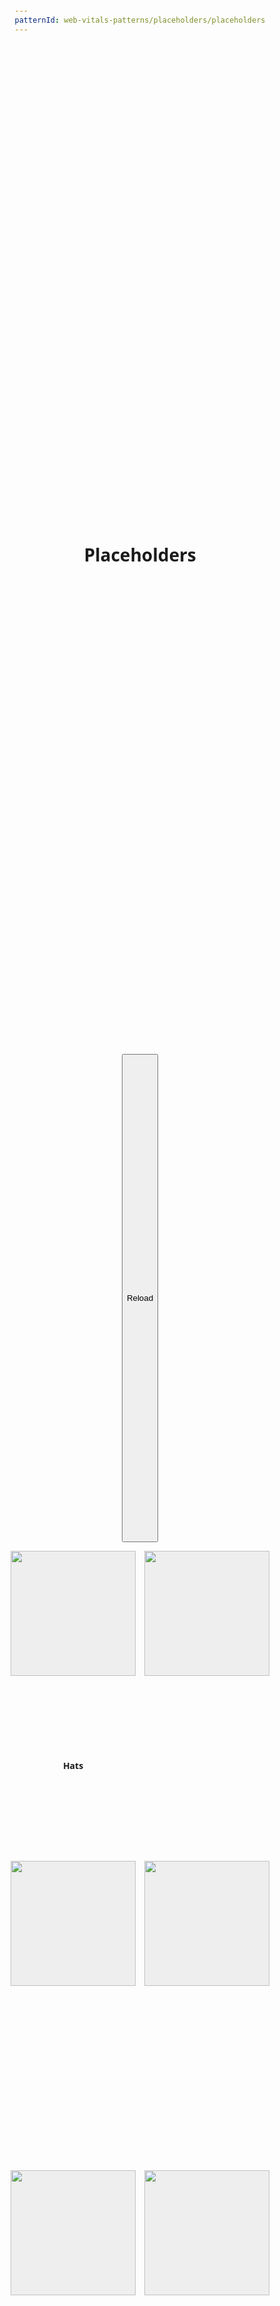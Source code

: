 ```yaml
---
patternId: web-vitals-patterns/placeholders/placeholders
---
```


<!DOCTYPE html>
<html lang="en">
<head>
    <meta charset="utf-8">
    <meta name="viewport" content="width=device-width, initial-scale=1">
    <title>Placeholder demo</title>
    <style>
        :root {
            --placeholder-primary: #eeeeee;
            --placeholder-secondary: #cccccc;
        }
        body {
            padding: 1em;
            font-family: system-ui;
            display: grid;
            justify-items: center;
        }
        .grid {
            display: flex;
            flex-direction: row;
            flex-wrap: wrap;
            justify-content: center;
            gap: 1em;
            width: 100%;
            max-width: 650px;
            margin: 1em 0em;
        }
        .item {
            display: grid;
            gap: .5em;
            width: 200px;
        }
        .text-container {
            font-size: 1em;
            height: 1.5em;
            text-align: center;
            font-weight: bold;
        }
        .image-container {
            width: 200px;
            height: 200px;
            animation: placeholder ease-in-out 2s infinite;
        }
        .image-container img {
            width: 100%;
        }
        @keyframes placeholder {
            0% {
                background-color: var(--placeholder-primary);
            }
            50% {
                background-color: var(--placeholder-secondary);
            }
            100% {
                background-color: var(--placeholder-primary);
            }
        }
        @keyframes fadeIn {
            0% {
                opacity: 0%;
            }
            100% {
                opacity: 100%;
            }
        }
        .item.loaded .image-container {
            animation: none;
        }
        .item.loaded .image-container img{
            animation: fadeIn linear .5s;
        }
    </style>
</head>

<body>
    <h1>Placeholders</h1>
    <button>Reload</button>
    <div class="grid">
        <div class="item">
            <div class="image-container">
                <img src="https://web-dev.imgix.net/image/j2RDdG43oidUy6AL6LovThjeX9c2/LiTG3VL5E1mRXiYgjCjc.jpg">
            </div>
            <div class="text-container">Hats</div>
        </div>
        <div class="item empty">
            <div class="image-container">
                <img src="">
            </div>
            <div class="text-container"></div>
        </div>
        <div class="item empty">
            <div class="image-container">
                <img src="">
            </div>
            <div class="text-container"></div>
        </div>
        <div class="item empty">
            <div class="image-container">
                <img src="">
            </div>
            <div class="text-container"></div>
        </div>
        <div class="item empty">
            <div class="image-container">
                <img src="">
            </div>
            <div class="text-container"></div>
        </div>
        <div class="item empty">
            <div class="image-container">
                <img src="">
            </div>
            <div class="text-container"></div>
        </div>
    </div>
    <script>
        document.querySelector("button").addEventListener("click", ()=> {
            window.location.reload();
        });
        setTimeout(() => {
            const data = [
                {
                    description: "Watches",
                    src: "https://web-dev.imgix.net/image/j2RDdG43oidUy6AL6LovThjeX9c2/GMPpoERpp9aM5Rihk5F2.jpg"
                },
                {
                    description: "Shirt",
                    src:"https://web-dev.imgix.net/image/j2RDdG43oidUy6AL6LovThjeX9c2/eM7KKuO6MQv43UWd0bSG.jpg"
                },
                {
                    description: "Shorts",
                    src:"https://web-dev.imgix.net/image/j2RDdG43oidUy6AL6LovThjeX9c2/CXdSCe7iBNHX1SQGR9Xd.jpg"
                },
                {
                    description: "Sunglasses",
                    src:"https://web-dev.imgix.net/image/j2RDdG43oidUy6AL6LovThjeX9c2/sSJWeg59fl3ObQurc50r.jpg"
                },
                {
                    description: "Shoes",
                    src:"https://web-dev.imgix.net/image/j2RDdG43oidUy6AL6LovThjeX9c2/4d94KXdGWwPr9lBa4ui9.jpg"
                }
            ];
            document.querySelectorAll(".item.empty").forEach((el, index) => {
                if(data[index]){
                    el.classList = "item loaded";
                    el.querySelector("img").src = data[index].src;
                    el.querySelector(".text-container").innerHTML = data[index].description;
                }
            });
        }, 3000);
    </script>
</body>
